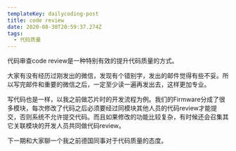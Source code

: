 ```yaml
---
templateKey: dailycoding-post
title: code review
date: 2020-08-30T20:59:37.274Z
tags:
  - 代码质量
---
```

代码审查code review是一种特别有效的提升代码质量的方式。

大家有没有经历过刚发出的微信，发现有个错别字，发出的邮件觉得有些不妥。所以写完邮件和重要的微信之后，一定至少读一遍再发出去，这样更加专业。

写代码也是一样，以我之前做芯片时的开发流程为例。我们的Firmware分成了很多模块，每次修改了代码之后必须要经过同模块其他人员的代码review才能提交，否则系统不允许提交代码。而且如果修改的功能比较复杂，有时候还会召集其它关联模块的开发人员共同做代码review。

下一期和大家聊一个我之前德国同事对于代码质量的态度。